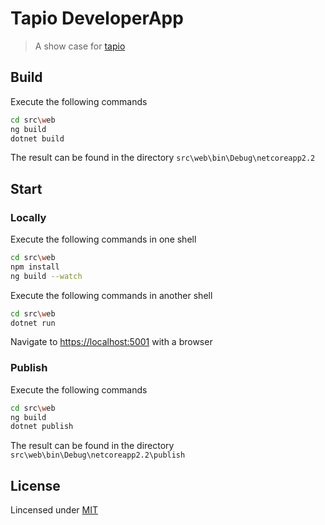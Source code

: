 # Tapio DeveloperApp

> A show case for [tapio](https://tapio.one/)

## Build

Execute the following commands

```bash
cd src\web
ng build
dotnet build
```

The result can be found in the directory `src\web\bin\Debug\netcoreapp2.2`

## Start

### Locally

Execute the following commands in one shell

```bash
cd src\web
npm install
ng build --watch
```

Execute the following commands in another shell

```bash
cd src\web
dotnet run
```

Navigate to <https://localhost:5001> with a browser

### Publish

Execute the following commands

```bash
cd src\web
ng build
dotnet publish
```

The result can be found in the directory `src\web\bin\Debug\netcoreapp2.2\publish`

## License

Lincensed under [MIT](LICENSE)
